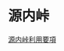 # 源内峠


[源内峠利用要項](https://docs.google.com/document/d/1MalUhaZB0CllzvGtIj2um2KnHgElhBUD/edit?usp=sharing&ouid=110523731276270832039&rtpof=true&sd=true)
